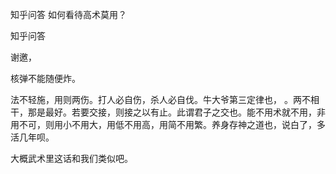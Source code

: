  
 知乎问答 如何看待高术莫用？ 
 
 
 
 
 
 知乎问答 
 
 

 

 谢邀，

 核弹不能随便炸。

 法不轻施，用则两伤。打人必自伤，杀人必自伐。牛大爷第三定律也， 。两不相干，那是最好。若要交接，则接之以有止。此谓君子之交也。能不用术就不用，非用不可，则用小不用大，用低不用高，用简不用繁。养身存神之道也，说白了，多活几年呗。

 大概武术里这话和我们类似吧。 